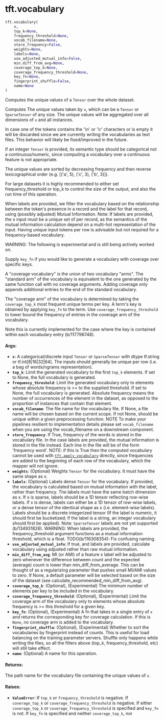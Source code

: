 <div itemscope itemtype="http://developers.google.com/ReferenceObject">
<meta itemprop="name" content="tft.vocabulary" />
<meta itemprop="path" content="Stable" />
</div>

# tft.vocabulary

``` python
tft.vocabulary(
    x,
    top_k=None,
    frequency_threshold=None,
    vocab_filename=None,
    store_frequency=False,
    weights=None,
    labels=None,
    use_adjusted_mutual_info=False,
    min_diff_from_avg=None,
    coverage_top_k=None,
    coverage_frequency_threshold=None,
    key_fn=None,
    fingerprint_shuffle=False,
    name=None
)
```

Computes the unique values of a `Tensor` over the whole dataset.

Computes The unique values taken by `x`, which can be a `Tensor` or
`SparseTensor` of any size.  The unique values will be aggregated over all
dimensions of `x` and all instances.

In case one of the tokens contains the '\n' or '\r' characters or is empty it
will be discarded since we are currently writing the vocabularies as text
files. This behavior will likely be fixed/improved in the future.

If an integer `Tensor` is provided, its semantic type should be categorical
not a continuous/numeric, since computing a vocabulary over a continuous
feature is not appropriate.

The unique values are sorted by decreasing frequency and then reverse
lexicographical order (e.g. [('a', 5), ('c', 3), ('b', 3)]).

For large datasets it is highly recommended to either set frequency_threshold
or top_k to control the size of the output, and also the run time of this
operation.

When labels are provided, we filter the vocabulary based on the relationship
between the token's presence in a record and the label for that record, using
(possibly adjusted) Mutual Information. Note: If labels are provided, the x
input must be a unique set of per record, as the semantics of the mutual
information calculation depend on a multi-hot representation of the input.
Having unique input tokens per row is advisable but not required for a
frequency-based vocabulary.

WARNING: The following is experimental and is still being actively worked on.

Supply `key_fn` if you would like to generate a vocabulary with coverage over
specific keys.

A "coverage vocabulary" is the union of two vocabulary "arms". The "standard
arm" of the vocabulary is equivalent to the one generated by the same function
call with no coverage arguments. Adding coverage only appends additional
entries to the end of the standard vocabulary.

The "coverage arm" of the vocabulary is determined by taking the
`coverage_top_k` most frequent unique terms per key. A term's key is obtained
by applying `key_fn` to the term. Use `coverage_frequency_threshold` to lower
bound the frequency of entries in the coverage arm of the vocabulary.

Note this is currently implemented for the case where the key is contained
within each vocabulary entry (b/117796748).

#### Args:

* <b>`x`</b>: A categorical/discrete input `Tensor` or `SparseTensor` with dtype
    tf.string or tf.int[8|16|32|64]. The inputs should generally be unique per
    row (i.e. a bag of words/ngrams representation).
* <b>`top_k`</b>: Limit the generated vocabulary to the first `top_k` elements. If set
    to None, the full vocabulary is generated.
* <b>`frequency_threshold`</b>: Limit the generated vocabulary only to elements whose
    absolute frequency is >= to the supplied threshold. If set to None, the
    full vocabulary is generated.  Absolute frequency means the number of
    occurrences of the element in the dataset, as opposed to the proportion of
    instances that contain that element.
* <b>`vocab_filename`</b>: The file name for the vocabulary file. If None, a file
    name will be chosen based on the current scope. If not None, should be
    unique within a given preprocessing function.
    NOTE To make your pipelines resilient to implementation details please
    set `vocab_filename` when you are using the vocab_filename on a downstream
    component.
* <b>`store_frequency`</b>: If True, frequency of the words is stored in the
    vocabulary file. In the case labels are provided, the mutual
    information is stored in the file instead. Each line in the file
    will be of the form 'frequency word'. NOTE: if this is True then the
    computed vocabulary cannot be used with <a href="../tft/apply_vocabulary.md"><code>tft.apply_vocabulary</code></a> directly,
    since frequencies are added to the beginning of each row of the
    vocabulary, which the mapper will not ignore.
* <b>`weights`</b>: (Optional) Weights `Tensor` for the vocabulary. It must have the
    same shape as x.
* <b>`labels`</b>: (Optional) Labels dense `Tensor` for the vocabulary. If provided,
    the vocabulary is calculated based on mutual information with the label,
    rather than frequency. The labels must have the same batch dimension as x.
    If x is sparse, labels should be a 1D tensor reflecting row-wise labels.
    If x is dense, labels can either be a 1D tensor of row-wise labels, or
    a dense tensor of the identical shape as x (i.e. element-wise labels).
    Labels should be a discrete integerized tensor (If the label is numeric,
    it should first be bucketized; If the label is a string, an integer
    vocabulary should first be applied). Note: `SparseTensor` labels are not
    yet supported (b/134931826). WARNING: When labels are provided, the
    frequency_threshold argument functions as a mutual information threshold,
    which is a float. TODO(b/116308354): Fix confusing naming.
* <b>`use_adjusted_mutual_info`</b>: If true, and labels are provided, calculate
    vocabulary using adjusted rather than raw mutual information.
* <b>`min_diff_from_avg`</b>: MI (or AMI) of a feature x label will be adjusted to zero
    whenever the difference between count and the expected (average) count is
    lower than min_diff_from_average. This can be thought of as a regularizing
    parameter that pushes small MI/AMI values to zero. If None, a default
    parameter will be selected based on the size of the dataset (see
    calculate_recommended_min_diff_from_avg).
* <b>`coverage_top_k`</b>: (Optional), (Experimental) The minimum number of elements
    per key to be included in the vocabulary.
* <b>`coverage_frequency_threshold`</b>: (Optional), (Experimental) Limit the coverage
    arm of the vocabulary only to elements whose absolute frequency is >= this
    threshold for a given key.
* <b>`key_fn`</b>: (Optional), (Experimental) A fn that takes in a single entry of `x`
    and returns the corresponding key for coverage calculation. If this is
    `None`, no coverage arm is added to the vocabulary.
* <b>`fingerprint_shuffle`</b>: (Optional), (Experimental) Whether to sort the
    vocabularies by fingerprint instead of counts. This is useful for load
    balancing on the training parameter servers. Shuffle only happens while
    writing the files, so all the filters above (top_k, frequency_threshold,
    etc) will still take effect.
* <b>`name`</b>: (Optional) A name for this operation.


#### Returns:

The path name for the vocabulary file containing the unique values of `x`.


#### Raises:

* <b>`ValueError`</b>: If `top_k` or `frequency_threshold` is negative.
    If `coverage_top_k` or `coverage_frequency_threshold` is negative.
    If either `coverage_top_k` or `coverage_frequency_threshold` is specified
      and `key_fn` is not.
    If `key_fn` is specified and neither `coverage_top_k`, nor